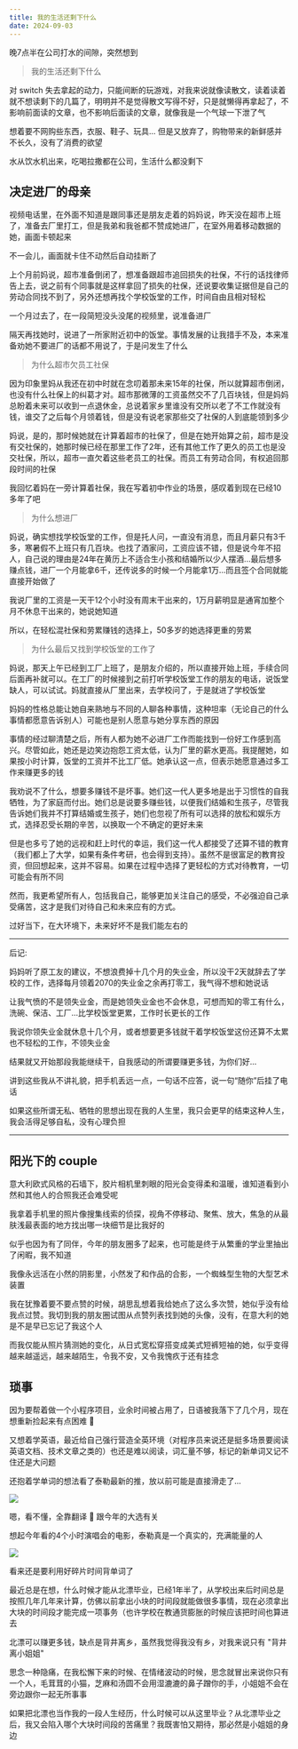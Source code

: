 ```yaml
---
title: 我的生活还剩下什么
date: 2024-09-03
---
```


晚7点半在公司打水的间隙，突然想到

> 我的生活还剩下什么

对 switch 失去拿起的动力，只能间断的玩游戏，对我来说就像读散文，读着读着就不想读剩下的几篇了，明明并不是觉得散文写得不好，只是就懒得再拿起了，不影响前面读的文章，也不影响后面读的文章，就像我是一个气球一下泄了气

想着要不网购些东西，衣服、鞋子、玩具... 但是又放弃了，购物带来的新鲜感并不长久，没有了消费的欲望

水从饮水机出来，吃喝拉撒都在公司，生活什么都没剩下

## 决定进厂的母亲

视频电话里，在外面不知道是跟同事还是朋友走着的妈妈说，昨天没在超市上班了，准备去厂里打工，但是我弟和我爸都不赞成她进厂，在室外用着移动数据的她，画面卡顿起来

不一会儿，画面就卡住不动然后自动挂断了

上个月前妈说，超市准备倒闭了，想准备跟超市追回损失的社保，不行的话找律师告上去，说之前有个同事就是这样拿回了损失的社保，还说要收集证据但是自己的劳动合同找不到了，另外还想再找个学校饭堂的工作，时间自由且相对轻松

一个月过去了，在一段简短没头没尾的视频里，说准备进厂

隔天再找她时，说进了一所家附近初中的饭堂。事情发展的让我措手不及，本来准备劝她不要进厂的话都不用说了，于是问发生了什么

> 为什么超市欠员工社保

因为印象里妈从我还在初中时就在念叨着那未来15年的社保，所以就算超市倒闭，也没有什么社保上的纠葛才对。超市那微薄的工资虽然交不了几百块钱，但是妈妈总盼着未来可以收到一点退休金，总说着家乡里谁没有交所以老了不工作就没有钱，谁交了之后每个月领着钱，但是没有说老家那些交了社保的人到底能领到多少

妈说，是的，那时候她就在计算着超市的社保了，但是在她开始算之前，超市是没有交社保的，她那时候已经在那里工作了2年，还有其他工作了更久的员工也是没交社保，所以，超市一直欠着这些老员工的社保。而员工有劳动合同，有权追回那段时间的社保

我回忆着妈在一旁计算着社保，我在写着初中作业的场景，感叹着到现在已经10多年了吧

> 为什么想进厂

妈说，确实想找学校饭堂的工作，但是托人问，一直没有消息，而且月薪只有3千多，寒暑假不上班只有几百块。也找了酒家问，工资应该不错，但是说今年不招人，自己说的理由是24年在黄历上不适合生小孩和结婚所以少人摆酒...最后想多赚点钱，进厂一个月能拿6千，还传说多的时候一个月能拿1万...而且签个合同就能直接开始做了

我说厂里的工资是一天干12个小时没有周末干出来的，1万月薪明显是通宵加整个月不休息干出来的，她说她知道

所以，在轻松混社保和劳累赚钱的选择上，50多岁的她选择更重的劳累

> 为什么最后又找到学校饭堂的工作了

妈说，那天上午已经到工厂上班了，是朋友介绍的，所以直接开始上班，手续合同后面再补就可以。在工厂的时候接到之前打听学校饭堂工作的朋友的电话，说饭堂缺人，可以试试。妈就直接从厂里出来，去学校问了，于是就进了学校饭堂

妈妈的性格总能让她自来熟地与不同的人聊各种事情，这种坦率（无论自己的什么事情都愿意告诉别人）可能也是别人愿意与她分享东西的原因

事情的经过聊清楚之后，所有人都为她不必进厂工作而能找到一份好工作感到高兴。尽管如此，她还是边笑边抱怨工资太低，认为厂里的薪水更高。我提醒她，如果按小时计算，饭堂的工资并不比工厂低。她承认这一点，但表示她愿意通过多工作来赚更多的钱

我劝说不了什么，想要多赚钱不是坏事。她们这一代人更多地是出于习惯性的自我牺牲，为了家庭而付出。她们总是说要多赚些钱，以便我们结婚和生孩子，尽管我告诉她们我并不打算结婚或生孩子，她们也忽视了所有可以选择的放松和娱乐方式，选择忍受长期的辛苦，以换取一个不确定的更好未来

但是也多亏了她的远视和赶上时代的幸运，我们这一代人都接受了还算不错的教育（我们都上了大学，如果有条件考研，也会得到支持）。虽然不是很富足的教育投资，但回想起来，这并不容易。如果在过程中选择了更轻松的方式对待教育，一切可能会有所不同

然而，我更希望所有人，包括我自己，能够更加关注自己的感受，不必强迫自己承受痛苦，这才是我们对待自己和未来应有的方式。

过好当下，在大环境下，未来好坏不是我们能左右的

***

后记:

妈妈听了原工友的建议，不想浪费掉十几个月的失业金，所以没干2天就辞去了学校的工作，选择每月领着2070的失业金之余再打零工，我气得不想和她说话

让我气愤的不是领失业金，而是她领失业金也不会休息，可想而知的零工有什么，洗碗、保洁、工厂...比学校饭堂更累，工作时长更长的工作

我说你领失业金就休息十几个月，或者想要更多钱就干着学校饭堂这份还算不太累也不轻松的工作，不领失业金

结果就又开始那段我能继续干，自我感动的所谓要赚更多钱，为你们好...

讲到这些我从不讲礼貌，把手机丢远一点，一句话不应答，说一句“随你”后挂了电话

如果这些所谓无私、牺牲的思想出现在我的人生里，我只会更早的结束这种人生，我会活得足够自私，没有心理负担

***

## 阳光下的 couple

意大利欧式风格的石墙下，胶片相机里刺眼的阳光会变得柔和温暖，谁知道看到小然和其他人的合照我还会难受呢

我拿着手机里的照片像搜集线索的侦探，视角不停移动、聚焦、放大，焦急的从最肤浅最表面的地方找出哪一块细节是比我好的

似乎也因为有了同伴，今年的朋友圈多了起来，也可能是终于从繁重的学业里抽出了闲暇，我不知道

我像永远活在小然的阴影里，小然发了和作品的合影，一个蜘蛛型生物的大型艺术装置

我在犹豫着要不要点赞的时候，胡思乱想着我给她点了这么多次赞，她似乎没有给我点过赞。我切到我的朋友圈试图从点赞列表找到她的头像，没有，在意大利的她是不是早已忘记了我这个人

而我仅能从照片猜测她的变化，从日式宽松穿搭变成美式短裤短袖的她，似乎变得越来越遥远，越来越陌生，令我不安，又令我愧疚于还有挂念

## 琐事

因为要帮着做一个小程序项目，业余时间被占用了，日语被我落下了几个月，现在想重新捡起来有点困难 😤

又想着学英语，最近给自己强行营造全英环境（对程序员来说还是挺多场景要阅读英语文档、技术文章之类的）也还是难以阅读，词汇量不够，标记的新单词又记不住还是大问题

还抱着学单词的想法看了泰勒最新的推，放以前可能是直接滑走了...

![](https://kingan-md-img.oss-cn-guangzhou.aliyuncs.com/blog/20240912172327920.JPG?x-oss-process=image/format,webp/resize,w_640)

嗯，看不懂，全靠翻译 🥹 跟今年的大选有关

想起今年看的4个小时演唱会的电影，泰勒真是一个真实的，充满能量的人

![](https://kingan-md-img.oss-cn-guangzhou.aliyuncs.com/blog/20240912172346218.jpg?x-oss-process=image/format,webp/resize,w_640)

看来还是要利用好碎片时间背单词了

最近总是在想，什么时候才能从北漂毕业，已经1年半了，从学校出来后时间总是按照几年几年来计算，仿佛以前拿出小块的时间段就能做很多事情，现在必须拿出大块的时间段才能完成一项事务（也许学校在教通货膨胀的时候应该把时间也算进去

北漂可以赚更多钱，缺点是背井离乡，虽然我觉得我没有乡，对我来说只有 "背井离小姐姐"

思念一种隐痛，在我松懈下来的时候、在情绪波动的时候，思念就冒出来说你只有一个人，毛茸茸的小猫，芝麻和汤圆不会用湿漉漉的鼻子蹭你的手，小姐姐不会在旁边跟你一起无所事事

如果把北漂也当作我的一段人生经历，什么时候可以从这里毕业？从北漂毕业之后，我又会陷入哪个大块时间段的苦痛里？我既害怕又期待，那必然是小姐姐的身边
